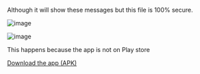 Although it will show these messages but this file is 100% secure.

![image](https://user-images.githubusercontent.com/69301779/111862123-32b98800-8979-11eb-8f7e-4b85debff8c1.png)

![image](https://user-images.githubusercontent.com/69301779/111862132-4369fe00-8979-11eb-86ce-3e6b5bf707d5.png)


This happens because the app is not on Play store

<a href="https://mega.nz/file/qFdDWKaK#eV--fVpmaVT0rd6Wgk0jrpKmN2rXZ4nPos1hSplCYA4">Download the app (APK)</a>
